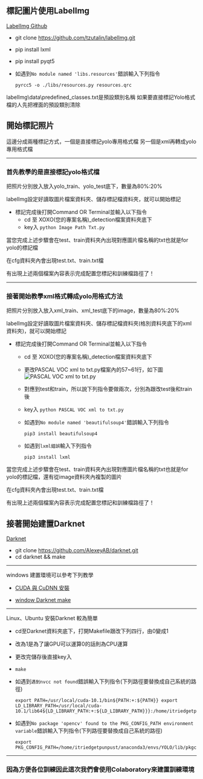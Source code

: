 ## 標記圖片使用LabelImg

[LabelImg Github](https://github.com/tzutalin/labelImg)

* git clone https://github.com/tzutalin/labelImg.git
* pip install lxml
* pip install pyqt5
* 如遇到`No module named 'libs.resources'`錯誤輸入下列指令

  ```
  pyrcc5 -o ./libs/resources.py resources.qrc
  ```

labelImg\data\predefined_classes.txt是預設類別名稱
如果要直接標記Yolo格式檔的人先把裡面的預設類別清除

## 開始標記照片

這邊分成兩種標記方式，一個是直接標記yolo專用格式檔
另一個是xml再轉成yolo專用格式檔

---

### 首先教學的是直接標記yolo格式檔

把照片分別放入放入yolo_train、yolo_test底下，數量為80%:20%

labelImg設定好讀取圖片檔案資料夾、儲存標記檔資料夾，就可以開始標記

* 標記完成後打開Command OR Terminal並輸入以下指令
  * cd 至 XOXO(您的專案名稱)_detection檔案資料夾底下
  * key入 `python Image Path Txt.py`

當您完成上述步驟會在test、train資料夾內出現對應圖片檔名稱的txt也就是for yolo的標記檔

在cfg資料夾內會出現test.txt、train.txt檔

有出現上述兩個檔案內容表示完成配置您標記和訓練檔路徑了！

---

### 接著開始教學xml格式轉成yolo用格式方法

把照片分別放入放入xml_train、xml_test底下的image，數量為80%:20%

labelImg設定好讀取圖片檔案資料夾、儲存標記檔資料夾(格別資料夾底下的xml資料夾)，就可以開始標記

* 標記完成後打開Command OR Terminal並輸入以下指令
  * cd 至 XOXO(您的專案名稱)_detection檔案資料夾底下
  * 更改PASCAL VOC xml to txt.py檔案內的57~61行，如下圖
    ![PASCAL VOC xml to txt.py](https://github.com/TsaiRongFu/Yolov4_Train_LabelImg_Teaching/blob/main/ReadmePicture/PASCAL%20VOC%20xml%20to%20txt.JPG)
  * 對應到test和train，所以說下列指令要做兩次，分別為跟改test後和train後
  * key入 `python PASCAL VOC xml to txt.py`

  * 如遇到`No module named 'beautifulsoup4'`錯誤輸入下列指令

    ```
    pip3 install beautifulsoup4
    ```

  * 如遇到`lxml錯誤`輸入下列指令

    ```
    pip3 install lxml
    ```

當您完成上述步驟會在test、train資料夾內出現對應圖片檔名稱的txt也就是for yolo的標記檔，還有從image資料夾內複製的圖片

在cfg資料夾內會出現test.txt、train.txt檔

有出現上述兩個檔案內容表示完成配置您標記和訓練檔路徑了！

## 接著開始建置Darknet

[Darknet](https://github.com/AlexeyAB/darknet)

* git clone https://github.com/AlexeyAB/darknet.git
* cd darknet && make

---

windows 建置環境可以參考下列教學

* [CUDA 與 CuDNN 安裝](https://medium.com/ching-i/win10-%E5%AE%89%E8%A3%9D-cuda-cudnn-%E6%95%99%E5%AD%B8-c617b3b76deb)

* [window Darknet make](https://ithelp.ithome.com.tw/articles/10231950)

---

Linux、Ubuntu 安裝Darknet 較為簡單

* cd至Darknet資料夾底下，打開Makefile跟改下列四行，由0變成1
* 改為1是為了讓GPU可以運算0的話則為CPU運算
* 更改完儲存後直接key入
* `make`

* 如遇到`遇到nvcc not found`錯誤輸入下列指令(下列路徑要替換成自己系統的路徑)

  ```
  export PATH=/usr/local/cuda-10.1/bin${PATH:+:${PATH}} export LD_LIBRARY_PATH=/usr/local/cuda-10.1/lib64${LD_LIBRARY_PATH:+:${LD_LIBRARY_PATH}}}:/home/itriedgetpunpust/anaconda3/envs/YOLO/lib
  ```

* 如遇到`No package 'opencv' found to the PKG_CONFIG_PATH environment variable`錯誤輸入下列指令(下列路徑要替換成自己系統的路徑)

  ```
  export  PKG_CONFIG_PATH=/home/itriedgetpunpust/anaconda3/envs/YOLO/lib/pkgconfig
  ```

---

### 因為方便各位訓練因此這次我們會使用Colaboratory來建置訓練環境

